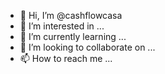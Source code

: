 - 👋 Hi, I’m @cashflowcasa
- 👀 I’m interested in ...
- 🌱 I’m currently learning ...
- 💞️ I’m looking to collaborate on ...
- 📫 How to reach me ...

<!---
cashflowcasa/cashflowcasa is a ✨ special ✨ repository because its `README.md` (this file) appears on your GitHub profile.
You can click the Preview link to take a look at your changes.
--->
